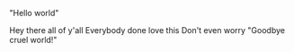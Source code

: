 "Hello world"









Hey there all of y'all
Everybody done love this
Don't even worry
"Goodbye cruel world!"